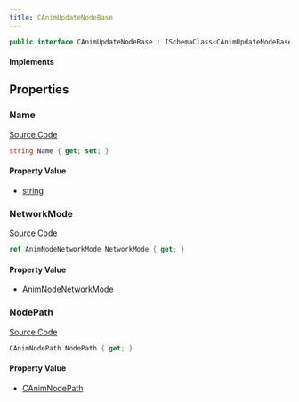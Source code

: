 ```yaml
---
title: CAnimUpdateNodeBase
---
```


```csharp
public interface CAnimUpdateNodeBase : ISchemaClass<CAnimUpdateNodeBase>, ISchemaField, ISchemaClass, INativeHandle
```

#### Implements

## Properties

### Name

[Source Code](https://github.com/swiftly-solution/swiftlys2/blob/main/managed/src/SwiftlyS2.Generated/Schemas/Interfaces/CAnimUpdateNodeBase.cs#L21)

```csharp
string Name { get; set; }
```

#### Property Value

- [string](https://learn.microsoft.com/dotnet/api/system.string)

### NetworkMode

[Source Code](https://github.com/swiftly-solution/swiftlys2/blob/main/managed/src/SwiftlyS2.Generated/Schemas/Interfaces/CAnimUpdateNodeBase.cs#L19)

```csharp
ref AnimNodeNetworkMode NetworkMode { get; }
```

#### Property Value

- [AnimNodeNetworkMode](/docs/api/shared/schemadefinitions/animnodenetworkmode)

### NodePath

[Source Code](https://github.com/swiftly-solution/swiftlys2/blob/main/managed/src/SwiftlyS2.Generated/Schemas/Interfaces/CAnimUpdateNodeBase.cs#L17)

```csharp
CAnimNodePath NodePath { get; }
```

#### Property Value

- [CAnimNodePath](/docs/api/shared/schemadefinitions/canimnodepath)

